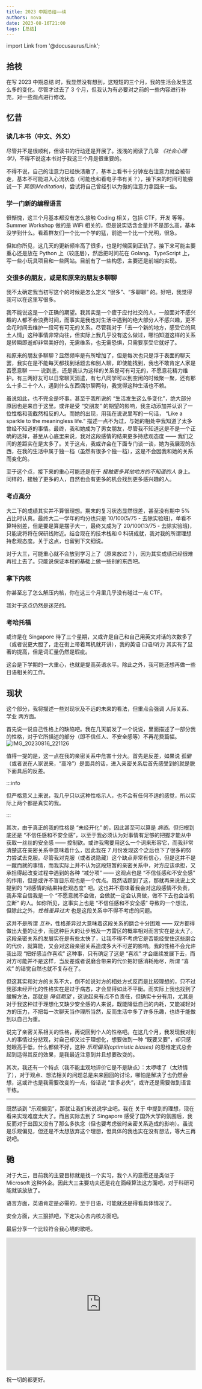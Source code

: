 ```yaml
---
title: 2023 中期总结——续
authors: nova
date: 2023-08-16T21:00
tags: [总结]
---
```


import Link from '@docusaurus/Link';

## 拾枝

在写 <Link to="2023 中期总结">2023 中期总结</Link> 时，我显然没有想到，这短短的三个月，我的生活会发生这么多的变化。尽管才过去了 3 个月，但我认为有必要对之前的一些内容进行补充，对一些观点进行修改。



## 忆昔

### 读几本书（中文、外文）

尽管并不是很顺利，但读书的行动还是开展了。浅浅的阅读了几章 *《社会心理学》*，不得不说这本书对于我这三个月是很重要的。



不得不说，自己的注意力已经快溃散了，基本上看书十分钟左右注意力就会被带走，基本不可能进入心流状态（可能也和看电子书有关？），接下来的时间可能尝试一下 *冥想(Meditation)*，尝试将自己曾经引以为傲的注意力拿回来一些。



### 学一门新的编程语言

很惭愧，这三个月基本都没有怎么接触 Coding 相关，包括 CTF，开发 等等。Summer Workshop 做的是 WiFi 相关的，但是说实话含金量并不是那么高，基本没学到什么。看着群友们一个比一个学的猛，前途一个比一个光明，很急。



但如你所见，这几天的更新频率高了很多，也是时候回到正轨了。接下来可能主要重心还是放在 Python 上（较底层），然后把时间花在 Golang、TypeScript 上，写一些小玩具项目和一些网站。目前有了一些构思，主要还是前端的实现。



### 交很多的朋友，或是和原来的朋友多聊聊

我不太确定我当初写这个的时候是怎么定义 “很多”、“多聊聊” 的。好吧，我觉得我可以在这里写很多。



我不能说这是一个正确的期望。我其实是一个疲于应付社交的人，一般面对不感兴趣的人都不会浪费时间，而事实是我也对生活中遇到的绝大部分人不感兴趣，更不会花时间去维护一段可有可无的关系。尽管我对于「去一个新的地方，感受它的风土人情」这种事情非常向往，但实际上我几乎没有这么做过，哪怕知道这样的关系是转瞬即逝却非常美好的，无需维系，也无需恐惧，只需要享受它就好了。



和原来的朋友多聊聊？显然频率是有所增加了，但是每次也只是浮于表面的聊天罢，我实在是不能每天都找到话题去和别人聊，即使能找到，我也不敢肯定人家是否愿意聊 —— 说到底，还是我认为这样的关系是可有可无的，不愿意花精力维护。有三两好友可以日常聊天消遣，有七八同学可以到空闲的时候聚一聚，还有那么十多二十个人，遇到什么东西偶尔聊两句，我觉得这种生活也不赖。



虽说如此，也不完全是坏事。甚至于我所说的 “生活发生这么多变化”，绝大部分原因也是来自于这里。或许是受 “交朋友” 的期望的影响，我主动添加并认识了一位性格和我截然相反的人。而她的出现，用我在说说里写的一句话， “Like a sparkle to the meaningless life.” 描述一点不为过，与她的相处中我知道了太多曾经不知道的事情。最终，我和她成为了男女朋友，尽管我不知道这是不是一个正确的选择，甚至从心底里来说，我对这段感情的结果更多持悲观态度 —— 我们之间的差距实在是太多了。关于这点，我或许会在下面专门谈一谈，她为我展现的东西，在我的生活中属于独一档（虽然有很多个独一档），这是不会因我和她的关系而变化的。



至于这个点，接下来的重心可能还是在于 *接触更多其他地方的不知道的人* 身上。同样的，接触了更多的人，自然也会有更多的机会找到更多感兴趣的人。



### 考点高分

大二下的成绩其实并不算很理想。期末的复习状态显然很差，甚至没有期中 5% 占比时认真。最终大二一学年的均分也只是 10/100(5/75 - 去除实验班)，单看不算特别差，但是要是算是摆子大一，最终又成为了 20/100(13/75 - 去除实验班)，只能说将将在保研线附近。结合现在的技术栈和 0 科研成就，我对我的所谓理想持悲观态度。关于这点，也留到下文细说。



对于大三，可能重心就不会放到学习上了（原来放过？），因为其实成绩已经很难再拉上去了。只能说保证本校的基础上做一些别的东西吧。



### 拿下内核

你甚至忘了怎么解压内核，你在这三个月里几乎没有碰过一点 CTF。

我对于这点仍然是迷茫的。



### 考哈托福

或许是在 Singapore 待了三个星期，又或许是自己和自己用英文对话的次数多了（或者说更大胆了，走在街上带着耳机就开讲），我的英语 口语/听力 其实有了显著的提高，但是词汇量仍然是瑕疵。



这会是下学期的一大重心，也就是提高英语水平。除此之外，我可能还想再做一些日语相关的工作。



## 现状

这个部分，我将描述一些对现状及不远的未来的看法，但重点会强调 人际关系、学业 两方面。



首先说一说自己性格上的缺陷吧。我在几天前发了一个说说，里面描述了一部分我的性格，对于它所描述的部分（即不信任人、不安全感等）不再花费篇幅。![IMG_20230816_221126](https://cdn.ova.moe/img/IMG_20230816_221126.jpg)

值得一提的是，这一点在我的亲密关系中危害十分大。首先是反差，如果说 孤僻（或者说在人家说来，“高冷”）是面具的话，进入亲密关系后首先感受到的就是脱下面具后的反差。

:::info

但严格意义上来说，我几乎只以这种性格示人，也不会有任何不适的感觉，所以实际上两个都是真实的我。

:::

其次，由于真正的我的性格是 “未经开化” 的，因此甚至可以算是 *病态*。但归根到底还是 “不信任感和不安全感”，以至于我必须认为对事情有足够的把握才能从中获取一丝丝的安全感 —— 控制欲。或许我需要用这么一个词来形容它，而我非常清楚这在亲密关系中意味着什么，因此我在 7 月份发现这个之后也下了很多的努力尝试去克服。尽管我对克服（或者说隐藏）这个缺点非常有信心，但是这并不是一蹴而就的事情，而我实际上并不认为这段短暂的亲密关系中，对方应该承担，又承担得起改变过程中遇到的各种 “减分项” —— 这观点也是 “不信任感和不安全感” 的作用，但是或许不盲目乐观也是一个优点。既然话题到了这，那就再来说说上文提到的 “对感情的结果持悲观态度” 吧。这也并不意味着我会对这段感情不负责，我非常自信我是一个 “不愿意就不会做，会做就一定会认真做，做不下去也会当机立断” 的人。如你所见，这事实上也是 “不信任感和不安全感” 导致的一个想法，但除此之外，*性格差异过大* 也是这段关系中不得不考虑的问题。



这并不是所谓 *互补*，性格差异过大意味着这段关系的磨合十分困难 —— 双方都得做出大量的让步，而这种巨大的让步触及一方雷区的概率相对而言实在是太大了。这段亲密关系的发展实在是有些太快了，让我不得不考虑它是否能经受住这些磨合的代价，就算能，又会对这段亲密关系造成多大不可逆的影响。我的性格不会允许我出现 “把好感当作喜欢” 这种事，只有确定了这是 “喜欢” 才会继续发展下去，而对方可能并不是这样，当反差或者说磨合带来的代价把好感消耗殆尽，所谓 “喜欢” 的错觉自然也就不复存在了。



但这其实和对方的关系不大，倒不如说对方的相处方式反而是比较理想的，只不过我那未经开化的性格实在是过于病态，才会显得如此不平衡。而实际上我也找到了缓解方法，那就是 *降低期望* ，这说起来有点不负责任，但确实十分有用，尤其是对于我这种过于理想化又缺少安全感的人来说，既能降低自己的内耗，又能减轻对方的压力，不把每一次聊天当作理所当然，反而生活中多了许多乐趣，也终于能做到以自己为重。



说完了亲密关系相关的性格，再说回到个人的性格吧。在这几个月，我发现我对别人的事情过分悲观，对自己却又过于理想化，想要做到一种 “既要又要”，却只感觉眼高手低，什么都做不好，这种 *乐观偏见(optimistic biases)* 的思维定式总会起到适得其反的效果，是我最近注意到并且想要改变的。



其次，我还有一个特点（我不能主观地评价它是不是缺点）：太啰嗦了（太矫情了），对于观点、想法相关的问题总是来来回回的讨论，哪怕是解决了也仍然会想，这或许也是我需要改变的一点，俗话说 “言多必失”，或许还是需要做到语言干练。

---



既然谈到 “乐观偏见”，那就让我们来说说学业吧。我在 <Link to="/about">关于</Link> 中提到的理想，现在看来实现难度太大了。而且实际去到了 Singapore 感受了国外大学的氛围后，我反而对于出国又没有了那么多执念（但也要考虑彼时亲密关系造成的影响）。虽说是乐观偏见，但还是不太想放弃这个理想，但具体的我也实在没有想法，等大三再说吧。



## 驰

对于大三，目前我的主要目标就是找一个实习，我个人的意愿还是类似于 Microsoft 这种外企。因此大三主要功夫还是花在面经算法这方面吧，对于科研可能就该放放了。



语言方面，英语肯定是必需的，至于日语，可能就还是得看具体情况了。



安全方面，大三狠抓吧，下定决心去内核方面吧。



最后分享一个比较符合我心境的歌吧。

<iframe style={{borderRadius:"12px"}} src="https://open.spotify.com/embed/track/5M12X6gQDoMMqqlRDg5Bfo?utm_source=generator" width="100%" height="352" frameBorder="0" allowfullscreen="" allow="autoplay; clipboard-write; encrypted-media; fullscreen; picture-in-picture" loading="lazy"></iframe>

祝一切的都更好。